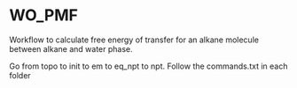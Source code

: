 # WO_PMF
Workflow to calculate free energy of transfer for an alkane molecule between alkane and water phase.

Go from topo to init to em to eq_npt to npt. Follow the commands.txt in each folder
